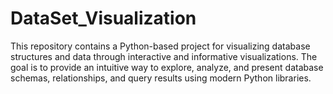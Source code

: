 # DataSet_Visualization
This repository contains a Python-based project for visualizing database structures and data through interactive and informative visualizations. The goal is to provide an intuitive way to explore, analyze, and present database schemas, relationships, and query results using modern Python libraries.
